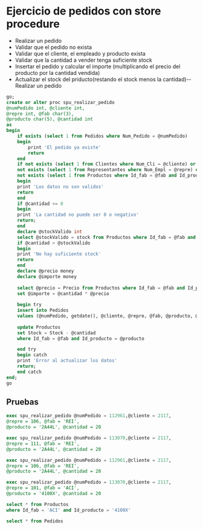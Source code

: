 # Ejercicio de pedidos con store procedure

- Realizar un pedido
- Validar que el pedido no exista
- Validar que el cliente, el empleado y producto exista
- Validar que la cantidad a vender tenga suficiente stock
- Insertar el pedido y calcular el importe
(multiplicando el precio del producto por la cantidad vendida)
- Actualizar el stock del priducto(restando el stock menos la cantidad)--Realizar un pedido

``` sql
go;
create or alter proc spu_realizar_pedido
@numPedido int, @cliente int,
@repre int, @fab char(3),
@producto char(5), @cantidad int
as 
begin
	if exists (select 1 from Pedidos where Num_Pedido = @numPedido)
	begin
		print 'El pedido ya existe'
		return
	end
	if not exists (select 1 from Clientes where Num_Cli = @cliente) or
	not exists (select 1 from Representantes where Num_Empl = @repre) or
	not exists (select 1 from Productos where Id_fab = @fab and Id_producto = @producto)
	begin
	print 'Los datos no son validos'
	return
	end 
	if @cantidad <= 0
	begin
	print 'La cantidad no puede ser 0 o negativo'
	return;
	end
	declare @stockValido int
	select @stockValido = stock from Productos where Id_fab = @fab and Id_producto = @producto
	if @cantidad > @stockValido 
	begin
	print 'No hay suficiente stock'
	return
	end
	declare @precio money
	declare @importe money
	
	select @precio = Precio from Productos where Id_fab = @fab and Id_producto = @producto
	set @importe = @cantidad * @precio
	
	begin try 
	insert into Pedidos 
	values (@numPedido, getdate(), @cliente, @repre, @fab, @producto, @cantidad, @importe)
	
	update Productos
	set Stock = Stock - @cantidad
	where Id_fab = @fab and Id_producto = @producto

	end try 
	begin catch
	print 'Error al actualizar los datos'
	return;
	end catch
end;
go
```

## Pruebas
``` sql
exec spu_realizar_pedido @numPedido = 112961,@cliente = 2117,
@repre = 106, @fab = 'REI',
@producto = '2A44L', @cantidad = 20

exec spu_realizar_pedido @numPedido = 113070,@cliente = 2117,
@repre = 111, @fab = 'REI',
@producto = '2A44L', @cantidad = 20

exec spu_realizar_pedido @numPedido = 112961,@cliente = 2117,
@repre = 106, @fab = 'REI',
@producto = '2A44L', @cantidad = 20

exec spu_realizar_pedido @numPedido = 113070,@cliente = 2117,
@repre = 101, @fab = 'ACI',
@producto = '4100X', @cantidad = 20

select * from Productos
where Id_fab = 'ACI' and Id_producto = '4100X'

select * from Pedidos